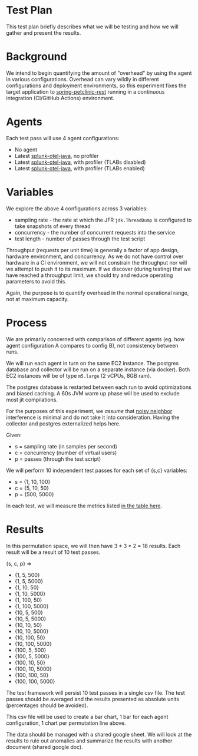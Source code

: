 # Test Plan

This test plan briefly describes what we will be testing and how we will 
gather and present the results.

# Background

We intend to begin quantifying the amount of "overhead" by using the agent in various configurations.
Overhead can vary wildly in different configurations and deployment environments, so this experiment 
fixes the target application to [spring-petclinic-rest](https://github.com/spring-petclinic/spring-petclinic-rest) 
running in a continuous integration (CI/GitHub Actions) environment.

# Agents

Each test pass will use 4 agent configurations:

* No agent
* Latest [splunk-otel-java](https://github.com/signalfx/splunk-otel-java), no profiler
* Latest [splunk-otel-java](https://github.com/signalfx/splunk-otel-java), with profiler (TLABs disabled)
* Latest [splunk-otel-java](https://github.com/signalfx/splunk-otel-java), with profiler (TLABs enabled)

# Variables

We explore the above 4 configurations across 3 variables:

* sampling rate - the rate at which the JFR `jdk.ThreadDump` is configured to take snapshots of every thread 
* concurrency - the number of concurrent requests into the service
* test length - number of passes through the test script

Throughput (requests per unit time) is generally a factor of app design, hardware environment, and concurrency.
As we do not have control over hardware in a CI environment, we will not constrain the throughput nor will
we attempt to push it to its maximum. If we discover (during testing) that we have reached a throughput
limit, we should try and reduce operating parameters to avoid this.

Again, the purpose is to quantify overhead in the normal operational range, not at maximum capacity.

# Process

We are primarily concerned with comparison of different agents (eg. how agent configuration A compares to config B),
not consistency between runs. 

We will run each agent in turn on the same EC2 instance. The postgres database and collector
will be run on a separate instance (via docker). Both EC2 instances will be of type `m5.large` (2 vCPUs, 8GB ram).

The postgres database is restarted between each run to avoid optimizations
and biased caching. A 60s JVM warm up phase will be used to exclude most jit compilations.

For the purposes of this experiment, we _assume_ that [noisy neighbor](https://searchcloudcomputing.techtarget.com/definition/noisy-neighbor-cloud-computing-performance)
interference is minimal and do not take it into consideration. Having the collector and postgres 
externalized helps here.

Given:
* s = sampling rate (in samples per second)
* c = concurrency (number of virtual users)
* p = passes (through the test script)

We will perform 10 independent test passes for each set of {s,c} variables:

* s = {1, 10, 100} 
* c = {5, 10, 50}
* p = {500, 5000}

In each test, we will measure the metrics listed [in the table here](https://github.com/breedx-splk/opentelemetry-java-instrumentation/tree/main/benchmark-overhead#what-do-we-measure).

# Results

In this permutation space, we will then have 3 * 3 * 2 = 18 results. Each result will
be a result of 10 test passes.

{s, c, p} => 
* {1, 5, 500}
* {1, 5, 5000}
* {1, 10, 50}
* {1, 10, 5000}
* {1, 100, 50}
* {1, 100, 5000}
* {10, 5, 500}
* {10, 5, 5000}
* {10, 10, 50}
* {10, 10, 5000}
* {10, 100, 50}
* {10, 100, 5000}
* {100, 5, 500}
* {100, 5, 5000}
* {100, 10, 50}
* {100, 10, 5000}
* {100, 100, 50}
* {100, 100, 5000}

The test framework will persist 10 test passes in a single csv file.
The test passes should be averaged and the results presented as 
absolute units (percentages should be avoided).

This csv file will be used to create a bar chart, 1 bar for 
each agent configuration, 1 chart per permutation line above.

The data should be managed with a shared google sheet.
We will look at the results to rule out anomalies and 
summarize the results with another document (shared google doc).